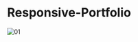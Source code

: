 # Responsive-Portfolio
![01](https://user-images.githubusercontent.com/71929447/178452918-de2faf3b-0389-427c-9d7c-d2a780570c1c.png)
